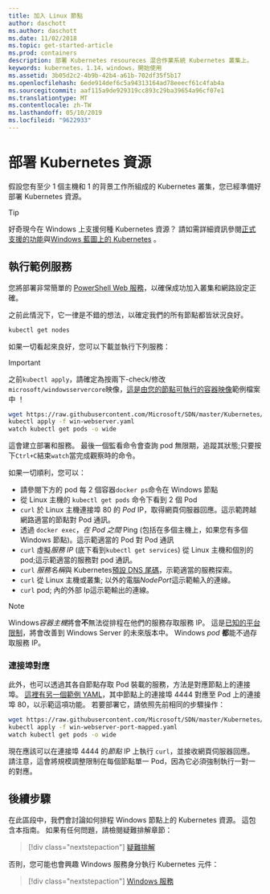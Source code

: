 ```yaml
---
title: 加入 Linux 節點
author: daschott
ms.author: daschott
ms.date: 11/02/2018
ms.topic: get-started-article
ms.prod: containers
description: 部署 Kubernetes resoureces 混合作業系統 Kubernetes 叢集上。
keywords: kubernetes，1.14，windows，開始使用
ms.assetid: 3b05d2c2-4b9b-42b4-a61b-702df35f5b17
ms.openlocfilehash: 6ede914def6c5a94313164ad78eeecf61c4fab4a
ms.sourcegitcommit: aaf115a9de929319cc893c29ba39654a96cf07e1
ms.translationtype: MT
ms.contentlocale: zh-TW
ms.lasthandoff: 05/10/2019
ms.locfileid: "9622933"
---
```

# <a name="deploying-kubernetes-resources"></a>部署 Kubernetes 資源 #
假設您有至少 1 個主機和 1 的背景工作所組成的 Kubernetes 叢集，您已經準備好部署 Kubernetes 資源。
> [!TIP] 
> 好奇現今在 Windows 上支援何種 Kubernetes 資源？ 請如需詳細資訊參閱[正式支援的功能](https://kubernetes.io/docs/getting-started-guides/windows/#supported-features)與[Windows 藍圖上的 Kubernetes](https://trello.com/b/rjTqrwjl/windows-k8s-roadmap) 。


## <a name="running-a-sample-service"></a>執行範例服務 ##
您將部署非常簡單的 [PowerShell Web 服務](https://github.com/Microsoft/SDN/blob/master/Kubernetes/WebServer.yaml)，以確保成功加入叢集和網路設定正確。

之前此情況下，它一律是不錯的想法，以確定我們的所有節點都皆狀況良好。
```bash
kubectl get nodes
```

如果一切看起來良好，您可以下載並執行下列服務：
> [!Important] 
> 之前`kubectl apply`，請確定為按兩下-check/修改`microsoft/windowsservercore`映像，[這是由您的節點可執行的容器映像](https://docs.microsoft.com/virtualization/windowscontainers/deploy-containers/version-compatibility#choosing-container-os-versions)範例檔案中 ！

```bash
wget https://raw.githubusercontent.com/Microsoft/SDN/master/Kubernetes/flannel/l2bridge/manifests/simpleweb.yml -O win-webserver.yaml
kubectl apply -f win-webserver.yaml
watch kubectl get pods -o wide
```

這會建立部署和服務。 最後一個監看命令會查詢 pod 無限期，追蹤其狀態;只要按下`Ctrl+C`結束`watch`當完成觀察時的命令。

如果一切順利，您可以：

  - 請參閱下方的 pod 每 2 個容器`docker ps`命令在 Windows 節點
  - 從 Linux 主機的 `kubectl get pods` 命令下看到 2 個 Pod
  - `curl` 於 Linux 主機連接埠 80 的 *Pod* IP，取得網頁伺服器回應。這示範跨越網路適當的節點對 Pod 通訊。
  - 透過 `docker exec`，*在 Pod 之間* Ping (包括在多個主機上，如果您有多個 Windows 節點)。這示範適當的 Pod 對 Pod 通訊
  - `curl` 虛擬*服務 IP* (底下看到`kubectl get services`) 從 Linux 主機和個別的 pod;這示範適當的服務對 pod 通訊。
  - `curl` *服務名稱*與 Kubernetes[預設 DNS 尾碼](https://kubernetes.io/docs/concepts/services-networking/dns-pod-service/#services)，示範適當的服務探索。
  - `curl` 從 Linux 主機或叢集; 以外的電腦*NodePort*這示範輸入的連線。
  - `curl` pod; 內的外部 Ip這示範輸出的連線。

> [!Note]  
> Windows*容器主機*將會**不**無法從排程在他們的服務存取服務 IP。 這是[已知的平台限制](./common-problems.md#my-windows-node-cannot-access-my-services-using-the-service-ip)，將會改善到 Windows Server 的未來版本中。 Windows *pod* **都**能不過存取服務 IP。

### <a name="port-mapping"></a>連接埠對應 ### 
此外，也可以透過其各自節點存取 Pod 裝載的服務，方法是對應節點上的連接埠。 [這裡有另一個範例 YAML](https://github.com/Microsoft/SDN/blob/master/Kubernetes/PortMapping.yaml)，其中節點上的連接埠 4444 對應至 Pod 上的連接埠 80，以示範這項功能。 若要部署它，請依照先前相同的步驟操作：

```bash
wget https://raw.githubusercontent.com/Microsoft/SDN/master/Kubernetes/PortMapping.yaml -O win-webserver-port-mapped.yaml
kubectl apply -f win-webserver-port-mapped.yaml
watch kubectl get pods -o wide
```

現在應該可以在連接埠 4444 的*節點* IP 上執行 `curl`，並接收網頁伺服器回應。 請注意，這會將規模調整限制在每個節點單一 Pod，因為它必須強制執行一對一的對應。


## <a name="next-steps"></a>後續步驟 ##
在此區段中，我們會討論如何排程 Windows 節點上的 Kubernetes 資源。 這包含本指南。 如果有任何問題，請檢閱疑難排解章節：

> [!div class="nextstepaction"]
> [疑難排解](./common-problems.md)

否則，您可能也會興趣 Windows 服務身分執行 Kubernetes 元件：
> [!div class="nextstepaction"]
> [Windows 服務](./kube-windows-services.md)